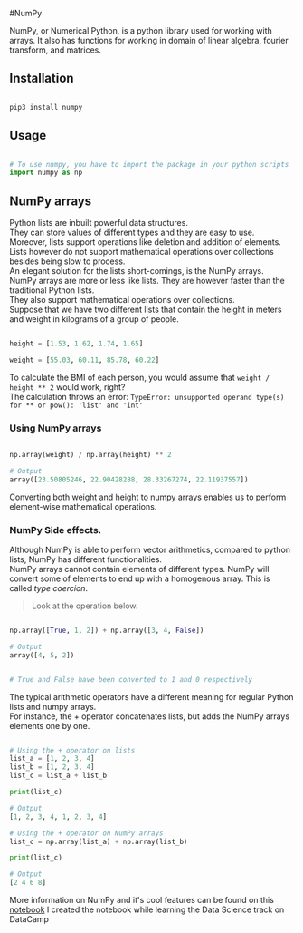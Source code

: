 #NumPy

NumPy, or Numerical Python, is a python library used for working with arrays. It also has functions for working in domain of linear algebra, fourier transform, and matrices.

## Installation

```sh

pip3 install numpy

```

## Usage

```py

# To use numpy, you have to import the package in your python scripts
import numpy as np

```

## NumPy arrays

Python lists are inbuilt powerful data structures.  
They can store values of different types and they are easy to use.  
Moreover, lists support operations like deletion and addition of elements.
Lists however do not support mathematical operations over collections besides being slow to process.  
An elegant solution for the lists short-comings, is the NumPy arrays.  
NumPy arrays are more or less like lists. They are however faster than the traditional Python lists.  
They also support mathematical operations over collections.  
Suppose that we have two different lists that contain the height in meters and weight in kilograms of a group of people.  

```py

height = [1.53, 1.62, 1.74, 1.65]

weight = [55.03, 60.11, 85.78, 60.22]

```

To calculate the BMI of each person, you would assume that `weight / height ** 2` would work, right?  
The calculation throws an error: `TypeError: unsupported operand type(s) for ** or pow(): 'list' and 'int'`  

### Using NumPy arrays

```py

np.array(weight) / np.array(height) ** 2

# Output
array([23.50805246, 22.90428288, 28.33267274, 22.11937557])

```

Converting both weight and height to numpy arrays enables us to perform element-wise mathematical operations.

### NumPy Side effects.

Although NumPy is able to perform vector arithmetics, compared to python lists, NumPy has different functionalities.  
NumPy arrays cannot contain elements of different types. NumPy will convert some of elements to end up with a homogenous array. This is called *type coercion*.  

> Look at the operation below.

```py

np.array([True, 1, 2]) + np.array([3, 4, False])

# Output
array([4, 5, 2])


# True and False have been converted to 1 and 0 respectively

```
The typical arithmetic operators have a different meaning for regular Python lists and numpy arrays.  
For instance, the + operator concatenates lists, but adds the NumPy arrays elements one by one.

```py

# Using the + operator on lists
list_a = [1, 2, 3, 4]
list_b = [1, 2, 3, 4]
list_c = list_a + list_b

print(list_c)

# Output
[1, 2, 3, 4, 1, 2, 3, 4]

# Using the + operator on NumPy arrays
list_c = np.array(list_a) + np.array(list_b)

print(list_c)

# Output
[2 4 6 8]

```

More information on NumPy and it's cool features can be found on this [notebook](./notebook.ipynb)
I created the notebook while learning the Data Science track on DataCamp